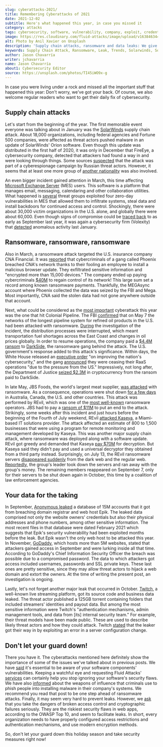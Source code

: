 ```yaml
---
slug: cyberattacks-2021/
title: Remembering Cyberattacks of 2021
date: 2021-12-02
subtitle: Here's what happened this year, in case you missed it
category: attacks
tags: cybersecurity, software, vulnerability, company, exploit, credential
image: https://res.cloudinary.com/fluid-attacks/image/upload/v1638463448/blog/cyberattacks-2021/cover_cyberattacks.webp
alt: Photo by Anil Xavier on Unsplash
description: 'Supply chain attacks, ransomware and data leaks: We give you a short summary of the major cyberattacks of 2021.'
keywords: Supply Chain Attack, Ransomware, Leak, Trends, Solarwinds, Software, Darkside, Ethical Hacking, Pentesting
author: Jason Chavarría
writer: jchavarria
name: Jason Chavarría
about1: Cybersecurity Editor
source: https://unsplash.com/photos/TI45iWO9x-g
---
```


In case you were living under a rock
and missed all the important stuff that happened this year:
Don't worry,
we've got your back.
Of course,
we also welcome regular readers
who want to get their daily fix of cybersecurity.

## Supply chain attacks

Let's start from the beginning of the year.
The first memorable event everyone was talking about in January
was the [SolarWinds](../solarwinds-attack/) supply chain attack.
About 18,000 organizations,
including federal agencies and Fortune 500 companies,
were affected
as threat actors pushed malware in an update of SolarWinds' Orion software.
Even though this update was distributed in the first half of 2020,
it was only in December that FireEye, a cybersecurity company, detected
that attackers had found a way in
and were looking through things.
Some sources [suspected](https://www.reuters.com/article/us-usa-cyber-amazon-com-exclsuive-idUSKBN28N0PG)
that the attack was part of a cyberespionage campaign
by Russian threat actors.
However,
it seems
that at least one more group of [another nationality](https://www.reuters.com/article/us-cyber-solarwinds-china/exclusive-suspected-chinese-hackers-used-solarwinds-bug-to-spy-on-u-s-payroll-agency-sources-idUSKBN2A22K8)
was also involved.

An even bigger incident gained attention in March,
this time affecting [Microsoft Exchange Server](../exchange-server-hack/)
(MES) users.
This software is a platform
that manages email, messaging, calendaring and other collaboration utilities.
What happened is [several](https://www.checkpoint.com/downloads/resources/cyber-attack-trends-report-mid-year-2021.pdf)
threat groups exploited four zero-day vulnerabilities in MES
that allowed them to infiltrate systems,
steal data
and install backdoors for continued access and control.
Shockingly,
there were about 30,000 victim organizations in the U.S. alone,
and globally there were about 60,000.
Even though signs of compromise could be [traced back](https://us-cert.cisa.gov/ncas/current-activity/2021/03/04/update-alert-mitigating-microsoft-exchange-server-vulnerabilities)
to as early as September last year,
it was again a cybersecurity firm (Volexity)
that [detected](https://www.volexity.com/blog/2021/03/02/active-exploitation-of-microsoft-exchange-zero-day-vulnerabilities/)
anomalous activity last January.

## Ransomware, ransomware, ransomware

Also in March,
a ransomware attack targeted the U.S. insurance company CNA Financial.
It was [reported](https://www.bleepingcomputer.com/news/security/ransomware-gang-breached-cna-s-network-via-fake-browser-update/)
that cybercriminals of a gang called Phoenix breached CNA's network
thanks to their fooling an employee to install a malicious browser update.
They exfiltrated sensitive information
and "encrypted more than 15,000 devices."
The company ended up paying cybercriminals [$40M](https://www.zdnet.com/article/us-insurance-giant-cna-financial-paid-40-million-ransom-to-wrestle-back-control-of-systems/)
to regain control of its network!
This large sum set a record among known ransomware payments.
Thankfully,
the MEGAsync account where Phoenix collected the data was seized by the FBI
and Mega.
Most importantly,
CNA said the stolen data had not gone anywhere outside that account.

Next,
what could be considered as the [most important](https://gizmodo.com/the-biggest-hacks-of-2021-so-far-1847157024/slides/5)
cyberattack this year
was the one that hit Colonial Pipeline.
The FBI [confirmed](https://www.fbi.gov/news/pressrel/press-releases/fbi-statement-on-network-disruption-at-colonial-pipeline)
that on May 7
the networks of the longest pipeline system for refined oil products
in the U.S.
had been attacked with ransomware.
[During](https://www.checkpoint.com/downloads/resources/cyber-attack-trends-report-mid-year-2021.pdf)
the investigation of the incident,
the distribution processes were interrupted,
which meant transportation fuel shortages across the East Coast
and changes in oil prices globally.
In order to resume operations,
the company paid a [$4.4M ransom](https://www.zdnet.com/article/colonial-pipeline-ceo-paying-darkside-ransom-was-the-right-thing-to-do-for-the-country/)
to [DarkSide](../pipeline-ransomware-darkside/),
the ransomware gang behind the attack.
The U.S. government's response added to this attack's significance.
Within days,
the White House released an [executive order](https://www.whitehouse.gov/briefing-room/presidential-actions/2021/05/12/executive-order-on-improving-the-nations-cybersecurity/)
"on improving the nation's cybersecurity,"
and the gang [announced](https://www.washingtonpost.com/technology/2021/05/14/darkside-ransomware-shutting-down/)
they were ceasing their RaaS operations
"due to the pressure from the US."
Impressively,
not long after,
the Department of Justice [seized $2.3M](https://www.justice.gov/opa/pr/department-justice-seizes-23-million-cryptocurrency-paid-ransomware-extortionists-darkside)
in cryptocurrency from the ransom paid to DarkSide.

<div>
<cta-banner
buttontxt="Read more"
link="/solutions/penetration-testing/"
title="Get started with Fluid Attacks' Penetration Testing solution
right now"
/>
</div>

In late May,
JBS Foods,
the world's largest meat supplier,
[was attacked](../jbs-revil-cyberattack/) with ransomware.
As a consequence,
operations were shut down [for a few days](https://www.cshub.com/attacks/articles/iotw-jbs-recovers-quickly-from-a-ransomware-attack)
in Australia, Canada, the U.S. and other countries.
This attack was performed by REvil,
which was one of the [most well-known](https://www.zdnet.com/article/the-ransomware-landscape-is-more-crowded-than-you-think/)
ransomware operators.
JBS had to pay a [ransom of $11M](https://www.bbc.com/news/business-57423008)
to put an end to the attack.
Strikingly,
some weeks after this incident
and just hours before the beginning of the Fourth of July weekend,
REvil [attacked Kaseya](https://www.zdnet.com/article/updated-kaseya-ransomware-attack-faq-what-we-know-now/),
a Miami-based IT solutions provider.
The attack affected an estimate of 800 to 1,500 businesses
that were using a program for remote monitoring and management
developed by Kaseya.
This was another major supply chain attack,
where ransomware was deployed along with a software update.
REvil got greedy and demanded that Kaseya [pay $70M](https://www.zdnet.com/article/kaseya-denies-paying-ransom-for-decryptor-refuses-comment-on-nda/)
for decryption.
But Kaseya said they didn't pay
and used a universal decryptor they obtained from a third party instead.
Surprisingly,
on July 13,
the REvil ransomware servers [disappeared suddenly](https://www.bbc.com/news/technology-57826851)
from the dark web and the regular web.
[Reportedly](https://therecord.media/revil-gang-shuts-down-for-the-second-time-after-its-tor-servers-were-hacked/),
the group's leader took down the servers and ran away with the group's money.
The remaining members reappeared on September 7,
only for their servers to be shut down again in October,
this time by a coalition of law enforcement agencies.

## Your data for the taking

In September,
[Anonymous leaked](../epik-hack/) a database of 15M accounts
that it got from breaching domain registrar and web host Epik.
The leaked data comprised not only the website owners' credentials
but also their physical addresses and phone numbers,
among other sensitive information.
The most recent files in that database were dated February 2021
which suggests
that Epik's security vulnerability had been exploited months before the leak.
But Epik wasn't the only web host to be attacked this year.
In November,
[GoDaddy](https://threatpost.com/godaddys-latest-breach-customers/176530/),
which hosts more than 5M websites,
stated that attackers gained access in September
and were lurking inside all that time.
According to GoDaddy's Chief Information Security Officer
the breach was possible due to a compromised password.
The data to which attackers got access included usernames,
passwords and SSL private keys.
These last ones are pretty sensitive,
since they may allow threat actors to hijack a web domain
and extort the owners.
At the time of writing the present post,
an investigation is ongoing.

Lastly,
let's not forget another major leak that occurred in October.
[Twitch](https://therecord.media/twitch-source-code-and-business-data-leaked-on-4chan/),
a well-known live streaming platform,
got its source code and business data leaked.
The threat actor published a 125GB torrent containing folders
that included streamers' identities and payout data.
But among the most sensitive information
were Twitch's "authentication mechanisms,
admin management tools,
and data from [its] internal security team."
For example,
their threat models have been made public.
These are used to describe likely threat actors and how they could attack.
Twitch [stated](https://blog.twitch.tv/en/2021/10/15/updates-on-the-twitch-security-incident/)
that the leaker got their way in by exploiting an error
in a server configuration change.

## Don't let your guard down!

There you have it.
The cyberattacks mentioned here definitely show
the importance of some of the issues we've talked about in previous posts.
We have [said](../close-invisible-doors/) it's essential
to be aware of your software components' vulnerabilities.
Keeping a watchful eye and requesting Fluid Attacks' [services](../../services/continuous-hacking/)
can certainly help you stop ignoring your software's security flaws.
We have also [informed](../social-engineering/) about the weapons of influence
that criminals use to phish people into installing malware
in their company's systems.
We recommend you read that post
to be one step ahead of ransomware attacks.
Finally,
it may seem very hard to prevent leaks.
However,
we [ask](../owasp-top-10-2021/)
that you take the dangers of broken access control
and cryptographic failures seriously.
They are the riskiest security flaws in web apps,
according to the OWASP Top 10,
and seem to facilitate leaks.
In short,
every organization needs to have properly configured access restrictions
and authentication mechanisms,
and use modern encryption methods.

So,
don't let your guard down this holiday season
and take security measures right now!
